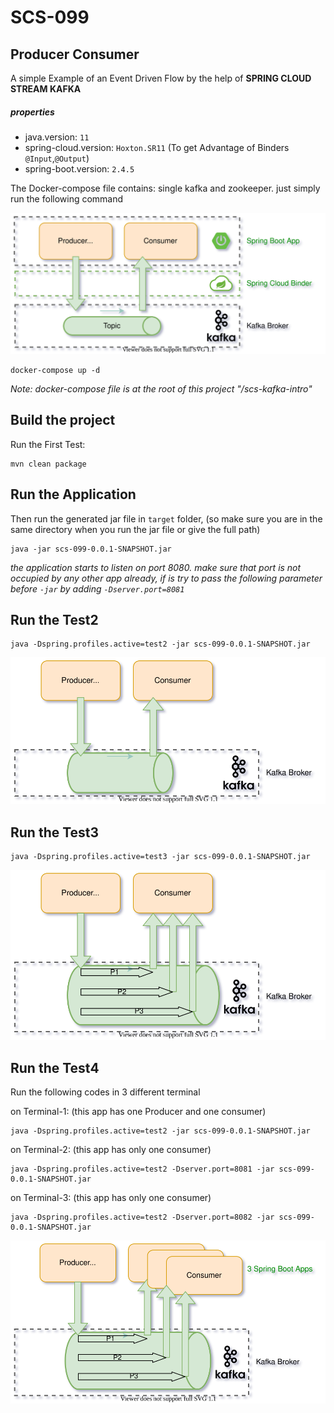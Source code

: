 # SCS-099

## Producer Consumer

A simple Example of an Event Driven Flow by the help of **SPRING CLOUD STREAM KAFKA**

##### properties

* java.version: `11`
* spring-cloud.version: `Hoxton.SR11` (To get Advantage of Binders `@Input`,`@Output`)
* spring-boot.version: `2.4.5`

The Docker-compose file contains: single kafka and zookeeper. just simply run the following command

![General Flow Diagram](material/kafka-events-intro-099-1.svg)

```shell
docker-compose up -d
```

_Note: docker-compose file is at the root of this project "/scs-kafka-intro"_

## Build the project

Run the First Test:

```shell
mvn clean package
```

## Run the Application

Then run the generated jar file in `target` folder, (so make sure you are in the same directory when you run the jar
file or give the full path)

```shell
java -jar scs-099-0.0.1-SNAPSHOT.jar
```

_the application starts to listen on port 8080. make sure that port is not occupied by any other app already, if is try
to pass the following parameter before `-jar` by adding `-Dserver.port=8081`_


## Run the Test2

```shell
java -Dspring.profiles.active=test2 -jar scs-099-0.0.1-SNAPSHOT.jar
```

![General Flow Diagram](material/kafka-events-intro-099-2.svg)

## Run the Test3

```shell
java -Dspring.profiles.active=test3 -jar scs-099-0.0.1-SNAPSHOT.jar
```

![General Flow Diagram](material/kafka-events-intro-099-4.svg)

## Run the Test4

Run the following codes in 3 different terminal

on Terminal-1: (this app has one Producer and one consumer)

```shell
java -Dspring.profiles.active=test2 -jar scs-099-0.0.1-SNAPSHOT.jar
```

on Terminal-2: (this app has only one consumer)

```shell
java -Dspring.profiles.active=test2 -Dserver.port=8081 -jar scs-099-0.0.1-SNAPSHOT.jar
```

on Terminal-3: (this app has only one consumer)

```shell
java -Dspring.profiles.active=test2 -Dserver.port=8082 -jar scs-099-0.0.1-SNAPSHOT.jar
```

![General Flow Diagram](material/kafka-events-intro-099-3.svg)

